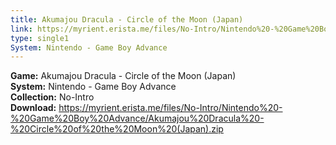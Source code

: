 ```yaml
---
title: Akumajou Dracula - Circle of the Moon (Japan)
link: https://myrient.erista.me/files/No-Intro/Nintendo%20-%20Game%20Boy%20Advance/Akumajou%20Dracula%20-%20Circle%20of%20the%20Moon%20(Japan).zip
type: single1
System: Nintendo - Game Boy Advance
---
```

<b>Game:</b> Akumajou Dracula - Circle of the Moon (Japan)<br>
<b>System:</b> Nintendo - Game Boy Advance<br>
<b>Collection:</b> No-Intro<br>
<b>Download:</b> https://myrient.erista.me/files/No-Intro/Nintendo%20-%20Game%20Boy%20Advance/Akumajou%20Dracula%20-%20Circle%20of%20the%20Moon%20(Japan).zip